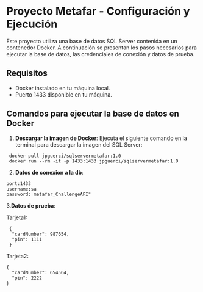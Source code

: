 # Proyecto Metafar - Configuración y Ejecución

Este proyecto utiliza una base de datos SQL Server contenida en un contenedor Docker. 
A continuación se presentan los pasos necesarios para ejecutar la base de datos, las credenciales de conexión y datos de prueba.

## Requisitos

- Docker instalado en tu máquina local.
- Puerto 1433 disponible en tu máquina.

## Comandos para ejecutar la base de datos en Docker

1. **Descargar la imagen de Docker**:
   Ejecuta el siguiente comando en la terminal para descargar la imagen del SQL Server:

```
 docker pull jpguerci/sqlservermetafar:1.0
 docker run --rm -it -p 1433:1433 jpguerci/sqlservermetafar:1.0
```
2. **Datos de conexion a la db**:
 ```
 port:1433
 username:sa
 password: metafar_ChallengeAPI"
```
 3.**Datos de prueba**:

Tarjeta1:
```
 {
  "cardNumber": 987654,
  "pin": 1111
 }
```
Tarjeta2:  
```
{
  "cardNumber": 654564,
  "pin": 2222
}
```
